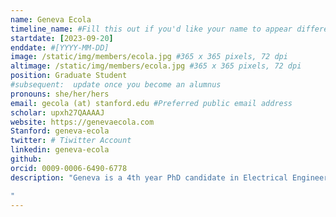 ```yaml
---
name: Geneva Ecola
timeline_name: #Fill this out if you'd like your name to appear differently on the Timeline.
startdate: [2023-09-20]
enddate: #[YYYY-MM-DD]
image: /static/img/members/ecola.jpg #365 x 365 pixels, 72 dpi
altimage: /static/img/members/ecola.jpg #365 x 365 pixels, 72 dpi
position: Graduate Student 
#subsequent:  update once you become an alumnus
pronouns: she/her/hers
email: gecola (at) stanford.edu #Preferred public email address
scholar: upxh27QAAAAJ
website: https://genevaecola.com
Stanford: geneva-ecola
twitter: # Tiwitter Account
linkedin: geneva-ecola
github: 
orcid: 0009-0006-6490-6778 
description: "Geneva is a 4th year PhD candidate in Electrical Engineering. She received her B.S. in Engineering from Harvey Mudd College in 2019. After college she worked as a radio frequency design engineer at Trellisware Technologies before starting her graduate studies in 2021. She received the M.S. in Electrial Engineering from Stanford in 2023 and is currently working towards her Ph.D. in Electrical Engineering. During graduate school, she interned at Apple and Tesla working on wirless systems. She received the Stanford Graduate Fellowship twice (2021 and 2024) and the Apple Stanford EE PhD Fellowship in Integrated Systems. Her research interests include ultra low power sensing and communications systems, as well as using satellite systems to provide connectivity all over Earth.

"
---
```

